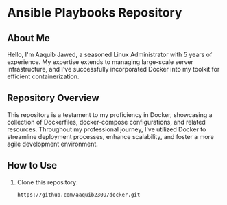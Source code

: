 # Ansible Playbooks Repository

## About Me

Hello, I'm Aaquib Jawed, a seasoned Linux Administrator with 5 years of experience. My expertise extends to managing large-scale server infrastructure, and I've successfully incorporated Docker into my toolkit for efficient containerization.

## Repository Overview

This repository is a testament to my proficiency in Docker, showcasing a collection of Dockerfiles, docker-compose configurations, and related resources. Throughout my professional journey, I've utilized Docker to streamline deployment processes, enhance scalability, and foster a more agile development environment.

## How to Use

1. Clone this repository:

   ```bash
   https://github.com/aaquib2309/docker.git
